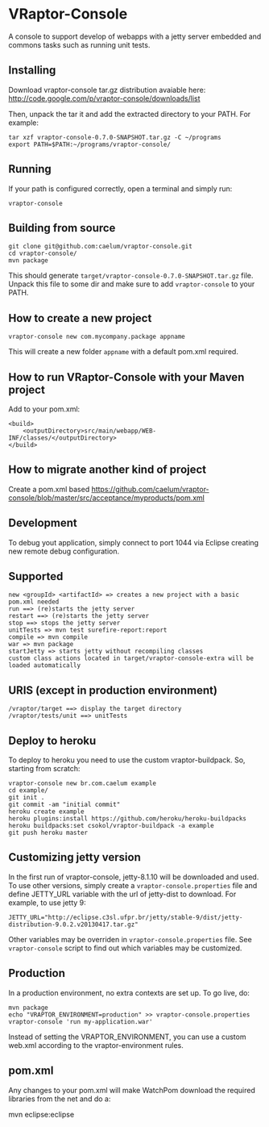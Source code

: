 VRaptor-Console
===============
A console to support develop of webapps with a jetty server embedded and commons tasks such as running unit tests.


Installing
----------
Download vraptor-console tar.gz distribution avaiable here: http://code.google.com/p/vraptor-console/downloads/list

Then, unpack the tar it and add the extracted directory to your PATH. For example:

	tar xzf vraptor-console-0.7.0-SNAPSHOT.tar.gz -C ~/programs
	export PATH=$PATH:~/programs/vraptor-console/

Running
-------
If your path is configured correctly, open a terminal and simply run: 

    vraptor-console

Building from source
--------------------
    git clone git@github.com:caelum/vraptor-console.git
    cd vraptor-console/
    mvn package
    
This should generate `target/vraptor-console-0.7.0-SNAPSHOT.tar.gz` file. Unpack this file to some dir 
and make sure to add `vraptor-console` to your PATH. 

How to create a new project
---------------------------
	vraptor-console new com.mycompany.package appname

This will create a new folder `appname` with a default pom.xml required.	

How to run VRaptor-Console with your Maven project
--------------------------------------------------

Add to your pom.xml:

	<build>
		<outputDirectory>src/main/webapp/WEB-INF/classes/</outputDirectory>
	</build>


How to migrate another kind of project
--------------------------------------

Create a pom.xml based https://github.com/caelum/vraptor-console/blob/master/src/acceptance/myproducts/pom.xml

Development
-----------

To debug yout application, simply connect to port 1044 via Eclipse creating new remote debug configuration.

Supported
---------

	new <groupId> <artifactId> => creates a new project with a basic pom.xml needed
	run ==> (re)starts the jetty server
	restart ==> (re)starts the jetty server
	stop ==> stops the jetty server
	unitTests => mvn test surefire-report:report
	compile => mvn compile
	war => mvn package
	startJetty => starts jetty without recompiling classes
	custom class actions located in target/vraptor-console-extra will be loaded automatically 
	
URIS (except in production environment)
---------------------------------------
	/vraptor/target ==> display the target directory
	/vraptor/tests/unit ==> unitTests
	
Deploy to heroku
----------------

To deploy to heroku you need to use the custom vraptor-buildpack. So, starting from scratch:

	vraptor-console new br.com.caelum example
	cd example/
	git init .
	git commit -am "initial commit"
	heroku create example
    heroku plugins:install https://github.com/heroku/heroku-buildpacks
	heroku buildpacks:set csokol/vraptor-buildpack -a example
	git push heroku master
	
Customizing jetty version
-------------------------
In the first run of vraptor-console, jetty-8.1.10 will be downloaded and used. To use other versions, 
simply create a `vraptor-console.properties` file and define JETTY_URL variable with the url of jetty-dist to download.
For example, to use jetty 9:

	JETTY_URL="http://eclipse.c3sl.ufpr.br/jetty/stable-9/dist/jetty-distribution-9.0.2.v20130417.tar.gz"  
	
Other variables may be overriden in `vraptor-console.properties` file. See `vraptor-console` script to find out which variables
may be customized. 
	
Production
----------

In a production environment, no extra contexts are set up.
To go live, do:

	mvn package
	echo "VRAPTOR_ENVIRONMENT=production" >> vraptor-console.properties
	vraptor-console 'run my-application.war'
	
Instead of setting the VRAPTOR_ENVIRONMENT, you can use a custom web.xml according to the vraptor-environment rules.

pom.xml
-------
Any changes to your pom.xml will make WatchPom download the required libraries from the net and do a:
	
mvn eclipse:eclipse
